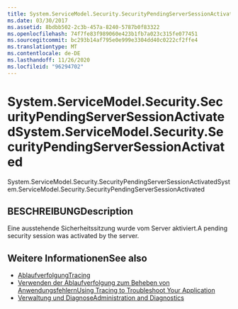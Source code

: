 ```yaml
---
title: System.ServiceModel.Security.SecurityPendingServerSessionActivated
ms.date: 03/30/2017
ms.assetid: 8bdbb502-2c3b-457a-8240-5787b0f83322
ms.openlocfilehash: 74f7fe83f989060e423b1fb7a023c315fe077451
ms.sourcegitcommit: bc293b14af795e0e999e3304dd40c0222cf2ffe4
ms.translationtype: MT
ms.contentlocale: de-DE
ms.lasthandoff: 11/26/2020
ms.locfileid: "96294702"
---
```

# <a name="systemservicemodelsecuritysecuritypendingserversessionactivated"></a><span data-ttu-id="fe0ba-102">System.ServiceModel.Security.SecurityPendingServerSessionActivated</span><span class="sxs-lookup"><span data-stu-id="fe0ba-102">System.ServiceModel.Security.SecurityPendingServerSessionActivated</span></span>

<span data-ttu-id="fe0ba-103">System.ServiceModel.Security.SecurityPendingServerSessionActivated</span><span class="sxs-lookup"><span data-stu-id="fe0ba-103">System.ServiceModel.Security.SecurityPendingServerSessionActivated</span></span>  
  
## <a name="description"></a><span data-ttu-id="fe0ba-104">BESCHREIBUNG</span><span class="sxs-lookup"><span data-stu-id="fe0ba-104">Description</span></span>  

 <span data-ttu-id="fe0ba-105">Eine ausstehende Sicherheitssitzung wurde vom Server aktiviert.</span><span class="sxs-lookup"><span data-stu-id="fe0ba-105">A pending security session was activated by the server.</span></span>  
  
## <a name="see-also"></a><span data-ttu-id="fe0ba-106">Weitere Informationen</span><span class="sxs-lookup"><span data-stu-id="fe0ba-106">See also</span></span>

- [<span data-ttu-id="fe0ba-107">Ablaufverfolgung</span><span class="sxs-lookup"><span data-stu-id="fe0ba-107">Tracing</span></span>](index.md)
- [<span data-ttu-id="fe0ba-108">Verwenden der Ablaufverfolgung zum Beheben von Anwendungsfehlern</span><span class="sxs-lookup"><span data-stu-id="fe0ba-108">Using Tracing to Troubleshoot Your Application</span></span>](using-tracing-to-troubleshoot-your-application.md)
- [<span data-ttu-id="fe0ba-109">Verwaltung und Diagnose</span><span class="sxs-lookup"><span data-stu-id="fe0ba-109">Administration and Diagnostics</span></span>](../index.md)
